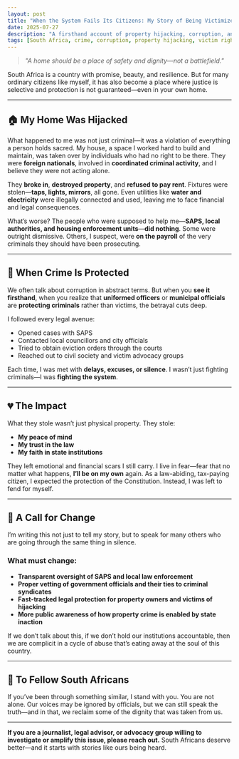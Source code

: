 ```yaml
---
layout: post
title: "When the System Fails Its Citizens: My Story of Being Victimized in My Own Home"
date: 2025-07-27
description: "A firsthand account of property hijacking, corruption, and institutional failure in South Africa."
tags: [South Africa, crime, corruption, property hijacking, victim rights]
---
```


> _"A home should be a place of safety and dignity—not a battlefield."_  

South Africa is a country with promise, beauty, and resilience. But for many ordinary citizens like myself, it has also become a place where justice is selective and protection is not guaranteed—even in your own home.

---

## 🏠 My Home Was Hijacked

What happened to me was not just criminal—it was a violation of everything a person holds sacred. My house, a space I worked hard to build and maintain, was taken over by individuals who had no right to be there. They were **foreign nationals**, involved in **coordinated criminal activity**, and I believe they were not acting alone.

They **broke in**, **destroyed property**, and **refused to pay rent**. Fixtures were stolen—**taps, lights, mirrors**, all gone. Even utilities like **water and electricity** were illegally connected and used, leaving me to face financial and legal consequences.

What’s worse? The people who were supposed to help me—**SAPS, local authorities, and housing enforcement units**—**did nothing**. Some were outright dismissive. Others, I suspect, were **on the payroll** of the very criminals they should have been prosecuting.

---

## 🚨 When Crime Is Protected

We often talk about corruption in abstract terms. But when you **see it firsthand**, when you realize that **uniformed officers** or **municipal officials** are **protecting criminals** rather than victims, the betrayal cuts deep.

I followed every legal avenue:
- Opened cases with SAPS  
- Contacted local councillors and city officials  
- Tried to obtain eviction orders through the courts  
- Reached out to civil society and victim advocacy groups  

Each time, I was met with **delays, excuses, or silence**. I wasn’t just fighting criminals—I was **fighting the system**.

---

## 💔 The Impact

What they stole wasn’t just physical property. They stole:
- **My peace of mind**
- **My trust in the law**
- **My faith in state institutions**

They left emotional and financial scars I still carry. I live in fear—fear that no matter what happens, **I’ll be on my own** again. As a law-abiding, tax-paying citizen, I expected the protection of the Constitution. Instead, I was left to fend for myself.

---

## 📢 A Call for Change

I’m writing this not just to tell my story, but to speak for many others who are going through the same thing in silence.

### What must change:
- **Transparent oversight of SAPS and local law enforcement**
- **Proper vetting of government officials and their ties to criminal syndicates**
- **Fast-tracked legal protection for property owners and victims of hijacking**
- **More public awareness of how property crime is enabled by state inaction**

If we don’t talk about this, if we don’t hold our institutions accountable, then we are complicit in a cycle of abuse that’s eating away at the soul of this country.

---

## 🙏 To Fellow South Africans

If you’ve been through something similar, I stand with you. You are not alone. Our voices may be ignored by officials, but we can still speak the truth—and in that, we reclaim some of the dignity that was taken from us.

---

**If you are a journalist, legal advisor, or advocacy group willing to investigate or amplify this issue, please reach out.** South Africans deserve better—and it starts with stories like ours being heard.

